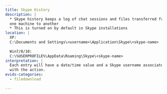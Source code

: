 ```yaml
---
title: Skype History
description: |
  * Skype history keeps a log of chat sessions and files transferred from
  one machine to another
  * This is turned on by default in Skype installations
location: |
  XP:
  C:\Documents and Settings\<username>\Application\Skype\<skype-name>
  
  Win7/8/10:
  C:\%USERPROFILE%\AppData\Roaming\Skype\<skype-name>
interpretation: |
  Each entry will have a date/time value and a Skype username associated
  with the action.
evids-categories:
  - filedownload
        
---
```

